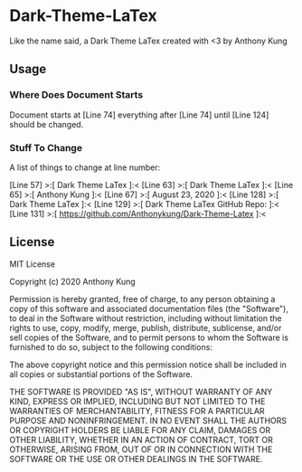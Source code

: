 # Dark-Theme-LaTex

Like the name said, a Dark Theme LaTex created with <3 by Anthony Kung

## Usage

### Where Does Document Starts

Document starts at [Line 74] everything after [Line 74] until [Line 124] should be changed.

### Stuff To Change

A list of things to change at line number:

[Line 57] >:[ Dark Theme LaTex ]:<
[Line 63] >:[ Dark Theme LaTex ]:<
[Line 65] >:[ Anthony Kung ]:<
[Line 67] >:[ August 23, 2020 ]:<
[Line 128] >:[ Dark Theme LaTex ]:<
[Line 129] >:[ Dark Theme LaTex GitHub Repo: ]:<
[Line 131] >:[ https://github.com/Anthonykung/Dark-Theme-Latex ]:<

## License

MIT License

Copyright (c) 2020 Anthony Kung

Permission is hereby granted, free of charge, to any person obtaining a copy of this software and associated documentation files (the "Software"), to deal in the Software without restriction, including without limitation the rights to use, copy, modify, merge, publish, distribute, sublicense, and/or sell copies of the Software, and to permit persons to whom the Software is furnished to do so, subject to the following conditions:

The above copyright notice and this permission notice shall be included in all copies or substantial portions of the Software.

THE SOFTWARE IS PROVIDED "AS IS", WITHOUT WARRANTY OF ANY KIND, EXPRESS OR IMPLIED, INCLUDING BUT NOT LIMITED TO THE WARRANTIES OF MERCHANTABILITY, FITNESS FOR A PARTICULAR PURPOSE AND NONINFRINGEMENT. IN NO EVENT SHALL THE AUTHORS OR COPYRIGHT HOLDERS BE LIABLE FOR ANY CLAIM, DAMAGES OR OTHER LIABILITY, WHETHER IN AN ACTION OF CONTRACT, TORT OR OTHERWISE, ARISING FROM, OUT OF OR IN CONNECTION WITH THE SOFTWARE OR THE USE OR OTHER DEALINGS IN THE SOFTWARE.